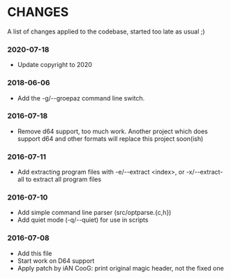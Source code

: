 # CHANGES

A list of changes applied to the codebase, started too late as usual ;)


### 2020-07-18

* Update copyright to 2020

### 2018-06-06

* Add the -g/--groepaz command line switch.


### 2016-07-18

* Remove d64 support, too much work. Another project which does support d64
  and other formats will replace this project soon(ish)


### 2016-07-11

* Add extracting program files with -e/--extract \<index\>, or -x/--extract-all
  to extract all program files


### 2016-07-10

* Add simple command line parser (src/optparse.{c,h})
* Add quiet mode (-q/--quiet) for use in scripts


### 2016-07-08

* Add this file
* Start work on D64 support
* Apply patch by iAN CooG: print original magic header, not the fixed one

